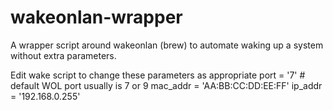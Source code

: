 # wakeonlan-wrapper
A wrapper script around wakeonlan (brew) to automate waking up a system without extra parameters.

Edit wake script to change these parameters as appropriate
    port = '7'  # default WOL port usually is 7 or 9
    mac_addr = 'AA:BB:CC:DD:EE:FF'
    ip_addr = '192.168.0.255' 